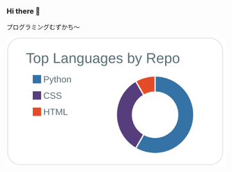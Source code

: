 ### Hi there 👋

プログラミングむずかち～

![](https://raw.githubusercontent.com/NIKUNzero/NIKUNzero/main/profile-summary-card-output/default/1-repos-per-language.svg)
